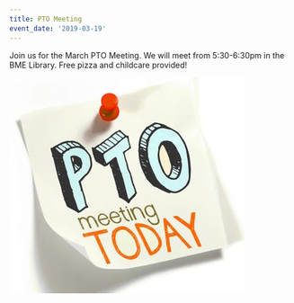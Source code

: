 ```yaml
---
title: PTO Meeting
event_date: '2019-03-19'
---
```

Join us for the March PTO Meeting. We will meet from 5:30-6:30pm in the BME Library. Free pizza and childcare provided!

![null](/uploads/111x102-rsz_pto-meeting-today-image972.jpg)
